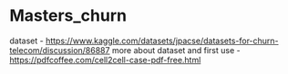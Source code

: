# Masters_churn
dataset - https://www.kaggle.com/datasets/jpacse/datasets-for-churn-telecom/discussion/86887
more about dataset and first use - https://pdfcoffee.com/cell2cell-case-pdf-free.html
